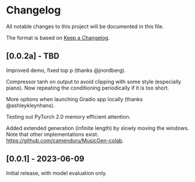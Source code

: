 # Changelog

All notable changes to this project will be documented in this file.

The format is based on [Keep a Changelog](https://keepachangelog.com/en/1.0.0/).

## [0.0.2a] - TBD

Improved demo, fixed top p (thanks @jnordberg).

Compressor tanh on output to avoid clipping with some style (especially piano).
Now repeating the conditioning periodically if it is too short.

More options when launching Gradio app locally (thanks @ashleykleynhans).

Testing out PyTorch 2.0 memory efficient attention.

Added extended generation (infinite length) by slowly moving the windows.
Note that other implementations exist: https://github.com/camenduru/MusicGen-colab.

## [0.0.1] - 2023-06-09

Initial release, with model evaluation only.
